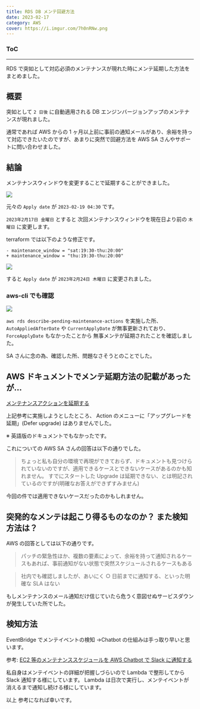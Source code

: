 ```yaml
---
title: RDS DB メンテ回避方法
date: 2023-02-17
category: AWS
cover: https://i.imgur.com/7h0nRNw.png
---
```


<div class="toc">
<div class="toc-content">
<h3 class="menu-label">ToC</h3>
<!-- toc -->
</div>
</div>

---

RDS で突如として対応必須のメンテナンスが現れた時にメンテ延期した方法をまとめました。

<!-- more -->

## 概要

突如として `2 日後` に自動適用される DB エンジンバージョンアップのメンテナンスが現れました。

通常であれば AWS からの 1 ヶ月以上前に事前の通知メールがあり、余裕を持って対応できたいたのですが、あまりに突然で回避方法を AWS SA さんやサポートに問い合わせました。

## 結論

メンテナンスウィンドウを変更することで延期することができました。

![](https://i.imgur.com/7h0nRNw.png)

元々の `Apply date` が `2023-02-19 04:30` です。

`2023年2月17日 金曜日` とすると
次回メンテナンスウィンドウを現在日より前の `木曜日` に変更します。

terraform では以下のような修正です。

```
- maintenance_window = "sat:19:30-thu:20:00"
+ maintenance_window = "thu:19:30-thu:20:00"
```

![](https://i.imgur.com/8kiXsyT.png)

すると `Apply date` が `2023年2月24日 木曜日` に変更されました。

### aws-cli でも確認

![](https://i.imgur.com/IXctjg7.png)

`aws rds describe-pending-maintenance-actions` を実施した所、
`AutoAppliedAfterDate` や `CurrentApplyDate` が無事更新されており、
`ForceApplyDate` もなかったことから
無事メンテが延期されたことを確認しました。

SA さんに念の為、確認した所、問題なさそうとのことでした。

## AWS ドキュメントでメンテ延期方法の記載があったが...

[メンテナンスアクションを延期する](https://aws.amazon.com/jp/premiumsupport/knowledge-center/rds-maintenance-window/#Defer_maintenance_actions)

上記参考に実施しようとしたところ、 Action のメニューに「アップグレードを延期」(Defer upgrade) はありませんでした。

※ 英語版のドキュメントでもなかったです。

これについての AWS SA さんの回答は以下の通りでした。

> ちょっと私も自分の環境で再現ができておらず、ドキュメントも見つけられていないのですが、適用できるケースとできないケースがあるのかも知れません。
> すでにスタートした Upgrade は延期できない、とは明記されているのですが(明確なお答えができずすみません)

今回の件では適用できないケースだったのかもしれません。

## 突発的なメンテは起こり得るものなのか？ また検知方法は？

AWS の回答としては以下の通りです。

> パッチの緊急性ほか、複数の要素によって、余裕を持って通知されるケースもあれば、事前通知がない状態で突然スケジュールされるケースもある

> 社内でも確認しましたが、あいにく ○ 日前までに通知する、といった明確な SLA はない

もしメンテナンスのメール通知だけ信じていたら危うく意図せぬサービスダウンが発生していた所でした。

## 検知方法

EventBridge でメンテイベントの検知 →Chatbot の仕組みは手っ取り早いと思います。

参考: [EC2 等のメンテナンススケジュールを AWS Chatbot で Slack に通知する](https://blog.serverworks.co.jp/aws-health-event-to-slack-via-aws-chatbot)

私自身はメンテイベントの詳細が把握しづらいので Lambda で整形してから Slack 通知する様にしています。
Lambda は日次で実行し、メンテイベントが消えるまで通知し続ける様にしています。

以上
参考になれば幸いです。
